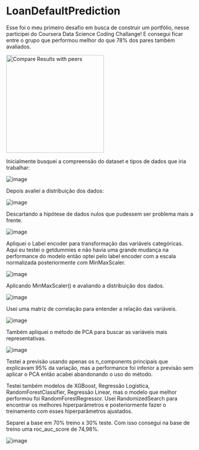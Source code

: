 # LoanDefaultPrediction

Esse foi o meu primeiro desafio em busca de construir um portfólio, nesse participei do Coursera Data Science Coding Challange!
E consegui ficar entre o grupo que performou melhor do que 78% dos pares também avaliados.

<img width="262" alt="Compare Results with peers" src="https://github.com/Mayconsl94/LoanDefaultPrediction/assets/107588546/dff19dcd-e6ee-4359-be67-8bcab967ce79">


Inicialmente busquei a compreensão do dataset e tipos de dados que iria trabalhar:

![image](https://github.com/Mayconsl94/LoanDefaultPrediction/assets/107588546/d97a46cd-7a93-4327-bd5a-c0872056a2a7)

Depois avaliei a distribuição dos dados:

![image](https://github.com/Mayconsl94/LoanDefaultPrediction/assets/107588546/cf929513-e970-43a8-8a89-6595716182e6)

Descartando a hipótese de dados nulos que pudessem ser problema mais a frente.

![image](https://github.com/Mayconsl94/LoanDefaultPrediction/assets/107588546/9dce3ac9-055e-49f6-bea8-e68bc063cebb)

Apliquei o Label encoder para transformação das variáveis categóricas. Aqui eu testei o getdummies e não havia uma grande mudança na performance do modelo então optei pelo label encoder com a escala normalizada posteriormente com MinMaxScaler.

![image](https://github.com/Mayconsl94/LoanDefaultPrediction/assets/107588546/2b3524f6-c49c-41fb-bdad-8910369237db)


Aplicando MinMaxScaler() e avaliando a distribuição dos dados.

![image](https://github.com/Mayconsl94/LoanDefaultPrediction/assets/107588546/a0e942c3-3fc4-45df-9c42-f247a632af97)


Usei uma matriz de correlação para entender a relação das variáveis. 

![image](https://github.com/Mayconsl94/LoanDefaultPrediction/assets/107588546/0141a832-2f28-4848-8f4e-d56d9effbfc2)


Também apliquei o método de PCA para buscar as variáveis mais representativas.

![image](https://github.com/Mayconsl94/LoanDefaultPrediction/assets/107588546/edab0636-5f4b-4390-a0d1-cb7027415467)

Testei a previsão usando apenas os n_components principais que explicavam 95% da variação, mas a performance foi inferior a previsão sem aplicar o PCA então acabei abandonando o uso do método.


Testei também modelos de XGBoost, Regressão Logistica, RandomForestClassifier, Regressão Linear, mas o modelo que melhor performou foi RandomForestRegressor.
Usei RandomizedSearch para encontrar os melhores hiperparâmetros e posteriormente fazer o treinamento com esses hiperparâmetros ajustados.

Separei a base em 70% treino x 30% teste. Com isso consegui na base de treino uma roc_auc_score de 74,98%.

![image](https://github.com/Mayconsl94/LoanDefaultPrediction/assets/107588546/8e266641-7fc3-46c8-868a-2fb8086653ea)

